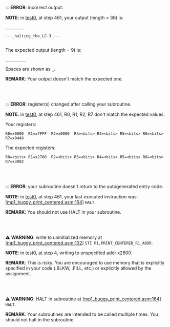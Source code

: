:boom: **ERROR**: incorrect output.

**NOTE**: in [test0](test0), at step 461, your output (length = 36) is:
```
________

---_halting_the_LC-3_---


```

The expected output (length = 9) is:
```
_________
```

Spaces are shown as `_`. 


**REMARK**: Your output doesn't match the expected one. 

<br><br>

:boom: **ERROR**: register(s) changed after calling your subroutine.

**NOTE**: in [test0](test0), at step 461, R0, R1, R2, R7 don't match the expected values.

Your registers:
```
R0=x0000  R1=x7FFF  R2=x0000  R3=<bits> R4=<bits> R5=<bits> R6=<bits> R7=x0449  
```

The expected registers:
```
R0=<bits> R1=x2700  R2=<bits> R3=<bits> R4=<bits> R5=<bits> R6=<bits> R7=x3002  
```



<br><br>

:boom: **ERROR**: your subroutine doesn't return to the autogenerated entry code.

**NOTE**: in [test0](test0), at step 461, your last executed instruction was: [[mp1_buggy_print_centered.asm:164](mp1_buggy_print_centered.asm#L164)] `HALT`. 

**REMARK**: You should not use HALT in your subroutine.

<br><br>

:warning: **WARNING**: write to uninitialized memory at [[mp1_buggy_print_centered.asm:102](mp1_buggy_print_centered.asm#L102)] `STI R1,PRINT_CENTERED_R1_ADDR`.

**NOTE**: in [test0](test0), at step 4, writing to unspecified addr x2600.

**REMARK**: This is risky. You are encouraged to use memory that is explicitly specified in your code (.BLKW, .FILL, etc.) or explicitly allowed by the assignment. 

<br><br>

:warning: **WARNING**: HALT in subroutine at [[mp1_buggy_print_centered.asm:164](mp1_buggy_print_centered.asm#L164)] `HALT`.

**REMARK**: Your subroutines are intended to be called multiple times. You should not halt in the subroutine.

<br><br>

